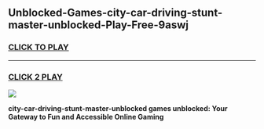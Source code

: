 
## Unblocked-Games-city-car-driving-stunt-master-unblocked-Play-Free-9aswj
<h3>
<a href="https://premium76.site?title=city-car-driving-stunt-master-unblocked&ref=19M">CLICK TO PLAY</a></h3>
<hr>

<h3>
<a href="https://premium76.site?title=city-car-driving-stunt-master-unblocked&ref=19M">CLICK 2 PLAY</a>
  
</h3>

<a href="https://premium76.site?title=city-car-driving-stunt-master-unblocked&ref=19M"><img src="https://clearcache.store/games.png"></a>


**city-car-driving-stunt-master-unblocked games unblocked: Your Gateway to Fun and Accessible Online Gaming**
